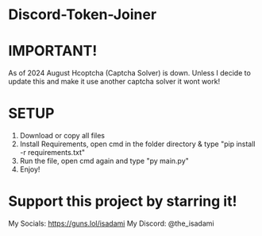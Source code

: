# Discord-Token-Joiner

# IMPORTANT!

As of 2024 August Hcoptcha (Captcha Solver) is down. Unless I decide to update this and make it use another captcha solver it wont work!

# SETUP

1. Download or copy all files
2. Install Requirements, open cmd in the folder directory & type "pip install -r requirements.txt"
3. Run the file, open cmd again and type "py main.py"
4. Enjoy!


# Support this project by starring it!
My Socials: https://guns.lol/isadami
My Discord: @the_isadami
